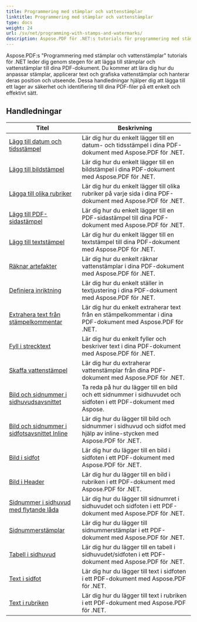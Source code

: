 ```yaml
---
title: Programmering med stämplar och vattenstämplar
linktitle: Programmering med stämplar och vattenstämplar
type: docs
weight: 24
url: /sv/net/programming-with-stamps-and-watermarks/
description: Aspose.PDF för .NET:s tutorials för programmering med stämplar och vattenstämplar lär dig hur du lägger till säkerhets- och anpassningselement till dina PDF-dokument.
---
```


Aspose.PDF:s "Programmering med stämplar och vattenstämplar" tutorials för .NET leder dig genom stegen för att lägga till stämplar och vattenstämplar till dina PDF-dokument. Du kommer att lära dig hur du anpassar stämplar, applicerar text och grafiska vattenstämplar och hanterar deras position och utseende. Dessa handledningar hjälper dig att lägga till ett lager av säkerhet och identifiering till dina PDF-filer på ett enkelt och effektivt sätt.

## Handledningar
| Titel | Beskrivning |
| --- | --- | 
| [Lägg till datum och tidsstämpel](./add-date-time-stamp/) | Lär dig hur du enkelt lägger till en datum- och tidsstämpel i dina PDF-dokument med Aspose.PDF för .NET. |  
| [Lägg till bildstämpel](./add-image-stamp/) | Lär dig hur du enkelt lägger till en bildstämpel i dina PDF-dokument med Aspose.PDF för .NET. |  
| [Lägga till olika rubriker](./adding-different-headers/) | Lär dig hur du enkelt lägger till olika rubriker på varje sida i dina PDF-dokument med Aspose.PDF för .NET. |  
| [Lägg till PDF-sidastämpel](./add-pdf-page-stamp/) | Lär dig hur du enkelt lägger till en PDF-sidastämpel till dina PDF-dokument med Aspose.PDF för .NET. |  
| [Lägg till textstämpel](./add-text-stamp/) | Lär dig hur du enkelt lägger till en textstämpel till dina PDF-dokument med Aspose.PDF för .NET. |  
| [Räknar artefakter](./counting-artifacts/) | Lär dig hur du enkelt räknar vattenstämplar i dina PDF-dokument med Aspose.PDF för .NET. |  
| [Definiera inriktning](./define-alignment/) | Lär dig hur du enkelt ställer in textjustering i dina PDF-dokument med Aspose.PDF för .NET. |  
| [Extrahera text från stämpelkommentar](./extract-text-from-stamp-annotation/) | Lär dig hur du enkelt extraherar text från en stämpelkommentar i dina PDF-dokument med Aspose.PDF för .NET. |  
| [Fyll i strecktext](./fill-stroke-text/) | Lär dig hur du enkelt fyller och beskriver text i dina PDF-dokument med Aspose.PDF för .NET. |  
| [Skaffa vattenstämpel](./get-watermark/) | Lär dig hur du extraherar vattenstämplar från dina PDF-dokument med Aspose.PDF för .NET. |  
| [Bild och sidnummer i sidhuvudsavsnittet](./image-and-page-number-in-header-footer-section/) | Ta reda på hur du lägger till en bild och ett sidnummer i sidhuvudet och sidfoten i ett PDF-dokument med Aspose. |  
| [Bild och sidnummer i sidfotsavsnittet Inline](./image-and-page-number-in-header-footer-section-inline/) | Lär dig hur du lägger till bild och sidnummer i sidhuvud och sidfot med hjälp av inline-stycken med Aspose.PDF för .NET. |  
| [Bild i sidfot](./image-in-footer/) | Lär dig hur du lägger till en bild i sidfoten i ett PDF-dokument med Aspose.PDF för .NET. |  
| [Bild i Header](./image-in-header/) | Lär dig hur du lägger till en bild i rubriken i ett PDF-dokument med Aspose.PDF för .NET. |  
| [Sidnummer i sidhuvud med flytande låda](./page-number-in-header-footer-using-floating-box/) | Lär dig hur du lägger till sidnumret i sidhuvudet och sidfoten i ett PDF-dokument med Aspose.PDF för .NET. |  
| [Sidnummerstämplar](./page-number-stamps/) | Lär dig hur du lägger till sidnummerstämplar i ett PDF-dokument med Aspose.PDF för .NET. |  
| [Tabell i sidhuvud](./table-in-header-footer-section/) | Lär dig hur du lägger till en tabell i sidhuvudet/sidfoten i ett PDF-dokument med Aspose.PDF för .NET. |  
| [Text i sidfot](./text-in-footer/) | Lär dig hur du lägger till text i sidfoten i ett PDF-dokument med Aspose.PDF för .NET. |  
| [Text i rubriken](./text-in-header/) | Lär dig hur du lägger till text i rubriken i ett PDF-dokument med Aspose.PDF för .NET. |  